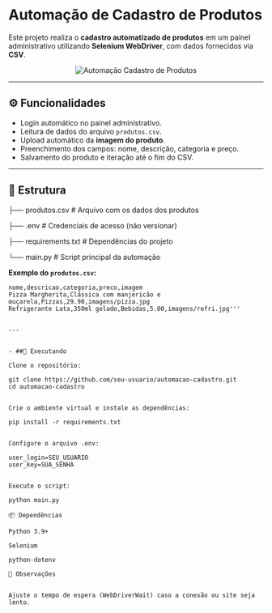 # Automação de Cadastro de Produtos

Este projeto realiza o **cadastro automatizado de produtos** em um painel administrativo utilizando **Selenium WebDriver**, com dados fornecidos via **CSV**.  

<p align="center">
  <img src="https://github.com/GustavoRio99/Automacao-Cadastro-Produtos/blob/main/automaca.gif?raw=true" alt="Automação Cadastro de Produtos">
</p>


---

## ⚙️ Funcionalidades
- Login automático no painel administrativo.
- Leitura de dados do arquivo `produtos.csv`.
- Upload automático da **imagem do produto**.
- Preenchimento dos campos: nome, descrição, categoria e preço.
- Salvamento do produto e iteração até o fim do CSV.

---

## 📂 Estrutura
├── produtos.csv # Arquivo com os dados dos produtos

├── .env # Credenciais de acesso (não versionar)

├── requirements.txt # Dependências do projeto

└── main.py # Script principal da automação

**Exemplo do `produtos.csv`:**
```csv
nome,descricao,categoria,preco,imagem
Pizza Margherita,Clássica com manjericão e muçarela,Pizzas,29.90,imagens/pizza.jpg
Refrigerante Lata,350ml gelado,Bebidas,5.00,imagens/refri.jpg'''


---


- ##🚀 Executando

Clone o repositório:

git clone https://github.com/seu-usuario/automacao-cadastro.git
cd automacao-cadastro


Crie o ambiente virtual e instale as dependências:

pip install -r requirements.txt


Configure o arquivo .env:

user_login=SEU_USUARIO
user_key=SUA_SENHA


Execute o script:

python main.py

📦 Dependências

Python 3.9+

Selenium

python-dotenv

📌 Observações


Ajuste o tempo de espera (WebDriverWait) caso a conexão ou site seja lento.
